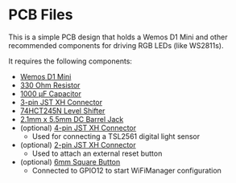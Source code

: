 # PCB Files
This is a simple PCB design that holds a Wemos D1 Mini and other recommended components for driving RGB LEDs (like WS2811s).

It requires the following components:
* [Wemos D1 Mini](https://www.aliexpress.com/store/product/D1-mini-Mini-NodeMcu-4M-bytes-Lua-WIFI-Internet-of-Things-development-board-based-ESP8266/1331105_32529101036.html)
* [330 Ohm Resistor](https://www.digikey.com/product-detail/en/yageo/CFR-25JB-52-330R/330QBK-ND/1636)
* [1000 µF Capacitor](https://www.digikey.com/product-detail/en/nichicon/RL80J102MDN1KX/493-4024-1-ND/2347912)
* [3-pin JST XH Connector](https://www.digikey.com/product-detail/en/jst-sales-america-inc/B3B-XH-A-LF-SN/455-2248-ND/1651046)
* [74HCT245N Level Shifter](https://www.digikey.com/product-detail/en/texas-instruments/SN74HCT245N/296-1612-5-ND/277258)
* [2.1mm x 5.5mm DC Barrel Jack](https://www.digikey.com/product-detail/en/cui-inc/PJ-037A/CP-037A-ND/1644545)
* (optional) [4-pin JST XH Connector](https://www.digikey.com/product-detail/en/jst-sales-america-inc/B4B-XH-A-LF-SN/455-2249-ND/1651047)
    * Used for connecting a TSL2561 digital light sensor
* (optional) [2-pin JST XH Connector](https://www.digikey.com/product-detail/en/jst-sales-america-inc/B2B-XH-A(LF)(SN)/455-2247-ND/1651045)
    * Used to attach an external reset button
* (optional) [6mm Square Button](https://www.digikey.com/product-detail/en/te-connectivity-alcoswitch-switches/1825910-6/450-1650-ND/1632536)
    * Connected to GPIO12 to start WiFiManager configuration